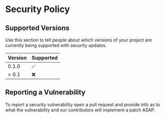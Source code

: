 # Security Policy

## Supported Versions

Use this section to tell people about which versions of your project are
currently being supported with security updates.

| Version | Supported          |
| ------- | ------------------ |
| 0.1.0   | :white_check_mark: |
| > 0.1   | :x:                |

## Reporting a Vulnerability

To report a security vulnerability open a pull request and provide info as to what the vulnerability and our contributors will implement a patch ASAP.
